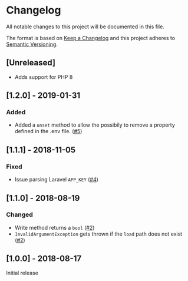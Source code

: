 # Changelog
All notable changes to this project will be documented in this file.

The format is based on [Keep a Changelog](http://keepachangelog.com/en/1.0.0/) and this project adheres to [Semantic Versioning](http://semver.org/spec/v2.0.0.html).

## [Unreleased]
* Adds support for PHP 8

## [1.2.0] - 2019-01-31
### Added
* Added a `unset` method to allow the possibily to remove a property defined in the .env file. ([#5](https://github.com/sixlive/dotenv-editor/pull/5))

## [1.1.1] - 2018-11-05
### Fixed
* Issue parsing Laravel `APP_KEY` ([#4](https://github.com/sixlive/dotenv-editor/pull/4))

## [1.1.0] - 2018-08-19
### Changed
* Write method returns a `bool` ([#2](https://github.com/sixlive/dotenv-editor/pull/2))
* `InvalidArgumentException` gets thrown if the `load` path does not exist ([#2](https://github.com/sixlive/dotenv-editor/pull/2))

## [1.0.0] - 2018-08-17
Initial release
